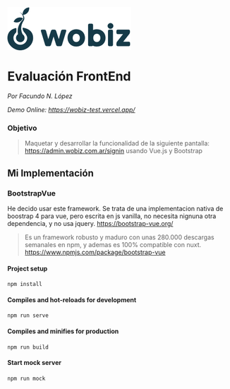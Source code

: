 ![Wobiz Logo](/src/assets/logo.png)

# Evaluación FrontEnd

*Por Facundo N. López*

*Demo Online: https://wobiz-test.vercel.app/*

### Objetivo

> Maquetar y desarrollar la funcionalidad de la siguiente pantalla:
https://admin.wobiz.com.ar/signin usando Vue.js y Bootstrap

## Mi Implementación

### BootstrapVue
He decido usar este framework. Se trata de una implementacion nativa de boostrap 4 para vue, pero escrita en js vanilla, no necesita nignuna otra dependencia, y no usa jquery. https://bootstrap-vue.org/

> Es un framework robusto y maduro con unas 280.000 descargas semanales en npm, y ademas es 100% compatible con nuxt. https://www.npmjs.com/package/bootstrap-vue

#### Project setup
```
npm install
```

#### Compiles and hot-reloads for development
```
npm run serve
```

#### Compiles and minifies for production
```
npm run build
```

#### Start mock server
```
npm run mock
```
